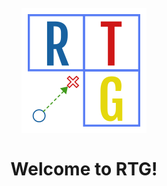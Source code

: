 <h1 align="center">
  <br>
  <img src="/images/logo.png" alt="RTG" width="200"/>
  <br>
  <br>
    Welcome to RTG!
  <br>
</h1>
